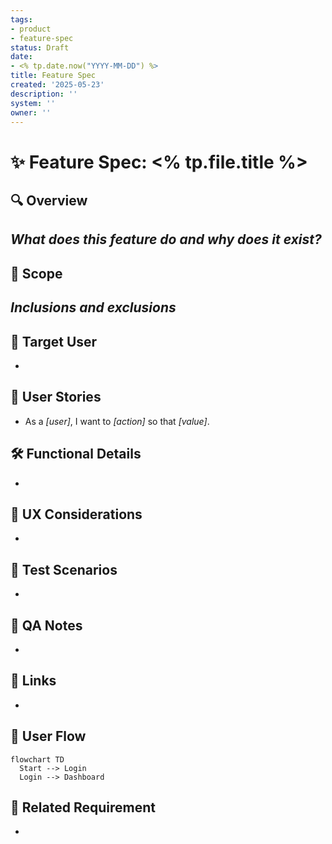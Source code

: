 ```yaml
---
tags:
- product
- feature-spec
status: Draft
date:
- <% tp.date.now("YYYY-MM-DD") %>
title: Feature Spec
created: '2025-05-23'
description: ''
system: ''
owner: ''
---
```


# ✨ Feature Spec: <% tp.file.title %>

## 🔍 Overview
_What does this feature do and why does it exist?_
- 

## 🔧 Scope
_Inclusions and exclusions_
- 

## 👥 Target User
- 

## 🧠 User Stories
- As a _[user]_, I want to _[action]_ so that _[value]_.

## 🛠️ Functional Details
- 

## 🎨 UX Considerations
- 

## **🧪 Test Scenarios**
- 

## 🧪 QA Notes
- 

## 🔗 Links
- 

## 🔄 User Flow
```mermaid
flowchart TD
  Start --> Login
  Login --> Dashboard
```
## **🔗 Related Requirement**
- 